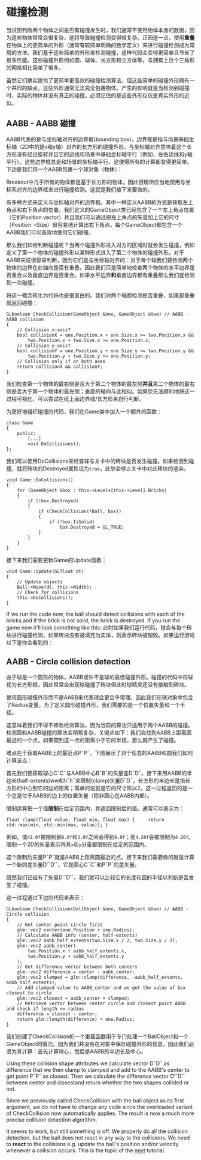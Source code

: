 # 碰撞检测

当试图判断两个物体之间是否有碰撞发生时，我们通常不使用物体本身的数据，因为这些物体常常会很复杂，这将导致碰撞检测变得很复杂。正因这一点，使用**重叠**在物体上的更简单的外形（通常有较简单明确的数学定义）来进行碰撞检测成为常用的方法。我们基于这些简单的外形来检测碰撞，这样代码会变得更简单且节省了很多性能。这些碰撞外形例如圆、球体、长方形和立方体等，与拥有上百个三角形的网格相比简单了很多。

虽然它们确实提供了更简单更高效的碰撞检测算法，但这些简单的碰撞外形拥有一个共同的缺点，这些外形通常无法完全包裹物体。产生的影响就是当检测到碰撞时，实际的物体并没有真正的碰撞。必须记住的是这些外形仅仅是真实外形的近似。


## AABB - AABB 碰撞


AABB代表的是与坐标轴对齐的边界框(bounding box)，边界框是指与场景基础坐标轴（2D中的是x和y轴）对齐的长方形的碰撞外形。与坐标轴对齐意味着这个长方形没有经过旋转并且它的边线和场景中基础坐标轴平行（例如，左右边线和y轴平行）。这些边界框总是和场景的坐标轴平行，这使得所有的计算都变得更简单。下边是我们用一个AABB包裹一个球对象（物体）：

Breakout中几乎所有的物体都是基于长方形的物体，因此很理所应当地使用与坐标系对齐的边界框来进行碰撞检测。这就是我们接下来要做的。

有多种方式来定义与坐标轴对齐的边界框。其中一种定义AABB的方式是获取左上角点和右下角点的位置。我们定义的GameObject类已经包含了一个左上角点位置（它的Position vector）并且我们可以通过把左上角点的矢量加上它的尺寸（Position` +`Size）很容易地计算出右下角点。每个GameObject都包含一个AABB我们可以高效地使用它们碰撞。

那么我们如何判断碰撞呢？当两个碰撞外形进入对方的区域时就会发生碰撞，例如定义了第一个物体的碰撞外形以某种形式进入了第二个物体的碰撞外形。对于AABB来说很容易判断，因为它们是与坐标轴对齐的：对于每个轴我们要检测两个物体的边界在此轴向是否有重叠。因此我们只是简单地检查两个物体的水平边界是否重合以及垂直边界是否重合。如果水平边界**和**垂直边界都有重叠那么我们就检测到一次碰撞。

将这一概念转化为代码也是很直白的。我们对两个轴都检测是否重叠，如果都重叠就返回碰撞：


```
GLboolean CheckCollision(GameObject &one, GameObject &two) // AABB - AABB collision
{
    // Collision x-axis?
    bool collisionX = one.Position.x + one.Size.x >= two.Position.x &&
        two.Position.x + two.Size.x >= one.Position.x;
    // Collision y-axis?
    bool collisionY = one.Position.y + one.Size.y >= two.Position.y &&
        two.Position.y + two.Size.y >= one.Position.y;
    // Collision only if on both axes
    return collisionX && collisionY;
}  
```

我们检查第一个物体的最右侧是否大于第二个物体的最左侧**并且**第二个物体的最右侧是否大于第一个物体的最左侧；垂直的轴向与此相似。如果您无法顺利地将这一过程可视化，可以尝试在纸上画边界线/长方形来自行判断。

为更好地组织碰撞的代码，我们在Game类中加入一个额外的函数：


```
class Game
{
    public:
        [...]
        void DoCollisions();
};
```

我们可以使用DoCollisions来检查球与关卡中的砖块是否发生碰撞。如果检测到碰撞，就将砖块的Destroyed属性设为`true`，此举会停止关卡中对此砖块的渲染。



```
void Game::DoCollisions()
{
    for (GameObject &box : this->Levels[this->Level].Bricks)
    {
        if (!box.Destroyed)
        {
            if (CheckCollision(*Ball, box))
            {
                if (!box.IsSolid)
                    box.Destroyed = GL_TRUE;
            }
        }
    }
}  
```

接下来我们需要更新Game的Update函数：


```
void Game::Update(GLfloat dt)
{
    // Update objects
    Ball->Move(dt, this->Width);
    // Check for collisions
    this->DoCollisions();
}  
```

If we run the code now, the ball should detect collisions with each of the bricks and if the brick is not solid, the brick is destroyed. If you run the game now it'll look something like this:
此时如果我们运行代码，球会与每个砖块进行碰撞检测，如果砖块没有被填充为实体，则表示砖块被销毁。如果运行游戏以下是你会看到的：


## AABB - Circle collision detection

由于球是一个圆形的物体，AABB或许不是球的最佳碰撞外形。碰撞的代码中将球视为长方形框，因此常常会出现球碰撞了砖块但此时球精灵还没有接触到砖块。


使用圆形碰撞外形而不是AABB来代表球会更合乎常理。因此我们在球对象中包含了Radius变量，为了定义圆形碰撞外形，我们需要的是一个位置矢量和一个半径。


这意味着我们不得不修改检测算法，因为当前的算法只适用于两个AABB的碰撞。检测圆和AABB碰撞的算法会稍稍复杂，关键点如下：我们会找到AABB上距离圆最近的一个点，如果圆到这一点的距离小于它的半径，那么就产生了碰撞。


难点在于获取AABB上的最近点P¯P¯。下图展示了对于任意的AABB和圆我们如何计算该点：


首先我们要获取球心C¯C¯与AABB中心B¯B¯的矢量差D¯D¯。接下来用AABB的半边长(half-extents)ww和h¯h¯来限制(clamp)矢量D¯D¯。长方形的半边长是指长方形的中心到它的边的距离；简单的说就是它的尺寸除以2。这一过程返回的是一个总是位于AABB的边上的位置矢量（除非圆心在AABB内部）。

限制运算把一个值**限制**在给定范围内，并返回限制后的值。通常可以表示为：

`
float clamp(float value, float min, float max) {
​    return std::max(min, std::min(max, value));
}  
`

例如，值`42.0f`被限制到`6.0f`和`3.0f`之间会得到`6.0f`；而`4.20f`会被限制为`4.20f`。
限制一个2D的矢量表示将其`x`和`y`分量都限制在给定的范围内。

这个限制后矢量P¯P¯就是AABB上距离圆最近的点。接下来我们需要做的就是计算一个新的差矢量D′¯D′¯，它是圆心C¯C¯和P¯P¯的差矢量。


既然我们已经有了矢量D′¯D′¯，我们就可以比较它的长度和圆的半径以判断是否发生了碰撞。


这一过程通过下边的代码来表示：

```
GLboolean CheckCollision(BallObject &one, GameObject &two) // AABB - Circle collision
{
    // Get center point circle first 
    glm::vec2 center(one.Position + one.Radius);
    // Calculate AABB info (center, half-extents)
    glm::vec2 aabb_half_extents(two.Size.x / 2, two.Size.y / 2);
    glm::vec2 aabb_center(
        two.Position.x + aabb_half_extents.x, 
        two.Position.y + aabb_half_extents.y
    );
    // Get difference vector between both centers
    glm::vec2 difference = center - aabb_center;
    glm::vec2 clamped = glm::clamp(difference, -aabb_half_extents, aabb_half_extents);
    // Add clamped value to AABB_center and we get the value of box closest to circle
    glm::vec2 closest = aabb_center + clamped;
    // Retrieve vector between center circle and closest point AABB and check if length <= radius
    difference = closest - center;
    return glm::length(difference) < one.Radius;
}      
```


我们创建了CheckCollision的一个重载函数用于专门处理一个BallObject和一个GameObject的情况。因为我们并没有在对象中保存碰撞外形的信息，因此我们必须为其计算：首先计算球心，然后是AABB的半边长及中心。


Using these collision shape attributes we calculate vector D¯D¯ as difference that we then clamp to clamped and add to the AABB's center to get point P¯P¯ as closest. Then we calculate the difference vector D′¯D′¯ between center and closestand return whether the two shapes collided or not.



Since we previously called CheckCollision with the ball object as its first argument, we do not have to change any code since the overloaded variant of CheckCollision now automatically applies. The result is now a much more precise collision detection algorithm.

It seems to work, but still something is off. We properly do all the collision detection, but the ball does not react in any way to the collisions. We need to **react** to the collisions e.g. update the ball's position and/or velocity whenever a collision occurs. This is the topic of the [next](https://learnopengl.com/#!In-Practice/2D-Game/Collisions/Collision-resolution) tutorial.